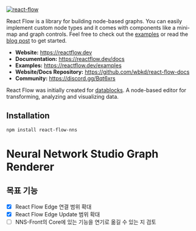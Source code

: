 [![react-flow](https://user-images.githubusercontent.com/2857535/95224198-b2540000-07fa-11eb-832d-361d72d60345.jpg)](https://reactflow.dev)

React Flow is a library for building node-based graphs. You can easily implement custom node types and it comes with components like a mini-map and graph controls. Feel free to check out the [examples](https://reactflow.dev/) or read the [blog post](https://webkid.io/blog/react-flow-node-based-graph-library/) to get started.

- **Website:** https://reactflow.dev
- **Documentation:** https://reactflow.dev/docs
- **Examples:** https://reactflow.dev/examples
- **Website/Docs Repository:** https://github.com/wbkd/react-flow-docs
- **Community:** https://discord.gg/Bqt6xrs

React Flow was initially created for [datablocks](https://datablocks.pro). A node-based editor for transforming, analyzing and visualizing data.


## Installation

```
npm install react-flow-nns
```

# Neural Network Studio Graph Renderer

## 목표 기능

- [x] React Flow Edge 연결 범위 확대
- [x] React Flow Edge Update 범위 확대 
- [ ] NNS-Front의 Core에 있는 기능을 연기로 옮길 수 있는 지 검토